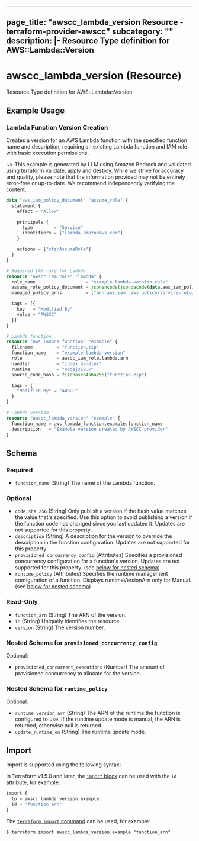 
---
page_title: "awscc_lambda_version Resource - terraform-provider-awscc"
subcategory: ""
description: |-
  Resource Type definition for AWS::Lambda::Version
---

# awscc_lambda_version (Resource)

Resource Type definition for AWS::Lambda::Version

## Example Usage

### Lambda Function Version Creation

Creates a version for an AWS Lambda function with the specified function name and description, requiring an existing Lambda function and IAM role with basic execution permissions.

~> This example is generated by LLM using Amazon Bedrock and validated using terraform validate, apply and destroy. While we strive for accuracy and quality, please note that the information provided may not be entirely error-free or up-to-date. We recommend independently verifying the content.

```terraform
data "aws_iam_policy_document" "assume_role" {
  statement {
    effect = "Allow"

    principals {
      type        = "Service"
      identifiers = ["lambda.amazonaws.com"]
    }

    actions = ["sts:AssumeRole"]
  }
}

# Required IAM role for Lambda
resource "awscc_iam_role" "lambda" {
  role_name                   = "example-lambda-version-role"
  assume_role_policy_document = jsonencode(jsondecode(data.aws_iam_policy_document.assume_role.json))
  managed_policy_arns         = ["arn:aws:iam::aws:policy/service-role/AWSLambdaBasicExecutionRole"]

  tags = [{
    key   = "Modified By"
    value = "AWSCC"
  }]
}

# Lambda function
resource "aws_lambda_function" "example" {
  filename         = "function.zip"
  function_name    = "example-lambda-version"
  role             = awscc_iam_role.lambda.arn
  handler          = "index.handler"
  runtime          = "nodejs18.x"
  source_code_hash = filebase64sha256("function.zip")

  tags = {
    "Modified By" = "AWSCC"
  }
}

# Lambda version
resource "awscc_lambda_version" "example" {
  function_name = aws_lambda_function.example.function_name
  description   = "Example version created by AWSCC provider"
}
```

<!-- schema generated by tfplugindocs -->
## Schema

### Required

- `function_name` (String) The name of the Lambda function.

### Optional

- `code_sha_256` (String) Only publish a version if the hash value matches the value that's specified. Use this option to avoid publishing a version if the function code has changed since you last updated it. Updates are not supported for this property.
- `description` (String) A description for the version to override the description in the function configuration. Updates are not supported for this property.
- `provisioned_concurrency_config` (Attributes) Specifies a provisioned concurrency configuration for a function's version. Updates are not supported for this property. (see [below for nested schema](#nestedatt--provisioned_concurrency_config))
- `runtime_policy` (Attributes) Specifies the runtime management configuration of a function. Displays runtimeVersionArn only for Manual. (see [below for nested schema](#nestedatt--runtime_policy))

### Read-Only

- `function_arn` (String) The ARN of the version.
- `id` (String) Uniquely identifies the resource.
- `version` (String) The version number.

<a id="nestedatt--provisioned_concurrency_config"></a>
### Nested Schema for `provisioned_concurrency_config`

Optional:

- `provisioned_concurrent_executions` (Number) The amount of provisioned concurrency to allocate for the version.


<a id="nestedatt--runtime_policy"></a>
### Nested Schema for `runtime_policy`

Optional:

- `runtime_version_arn` (String) The ARN of the runtime the function is configured to use. If the runtime update mode is manual, the ARN is returned, otherwise null is returned.
- `update_runtime_on` (String) The runtime update mode.

## Import

Import is supported using the following syntax:

In Terraform v1.5.0 and later, the [`import` block](https://developer.hashicorp.com/terraform/language/import) can be used with the `id` attribute, for example:

```terraform
import {
  to = awscc_lambda_version.example
  id = "function_arn"
}
```

The [`terraform import` command](https://developer.hashicorp.com/terraform/cli/commands/import) can be used, for example:

```shell
$ terraform import awscc_lambda_version.example "function_arn"
```
